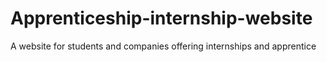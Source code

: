 # Apprenticeship-internship-website
A website for students and companies offering internships and apprentice
